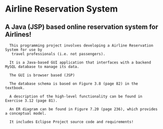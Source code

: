 # Airline Reservation System

##  A Java (JSP) based online reservation system for Airlines!
      This programming project involves developing a Airline Reservation System for use by
       travel professionals (i.e. not passengers). 
      
      It is a Java-based GUI application that interfaces with a backend MySQL database to manage its data. 
      
      The GUI is browser based (JSP)
      
      The database schema is based on Figure 3.8 (page 82) in the textbook. 
      
      A description of the high-level functionality can be found in Exercise 3.12 (page 81). 
      
      An ER diagram can be found in Figure 7.20 (page 236), which provides a conceptual model.

      It includes Eclipse Project source code and requirements!
